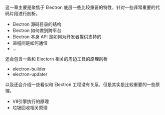 这一章主要是聚焦于 Electron 底层一些比较重要的特性，针对一些非常重要的代码片段进行剖析。

- Electron 源码目录的结构
- Electron 如何做到跨平台
- Electron 本身 API 是如何为开发者提供支持的
- 进程间是如何通信
- ...

还会包含一些和 Electorn 相关的周边工具的原理剖析

- electron-builder
- electron-updater

以及还会介绍一些看似和 Electron 工程没有关系，但是其实是比较重要的一些原理。

- V8引擎执行的原理
- 垃圾回收相关原理


